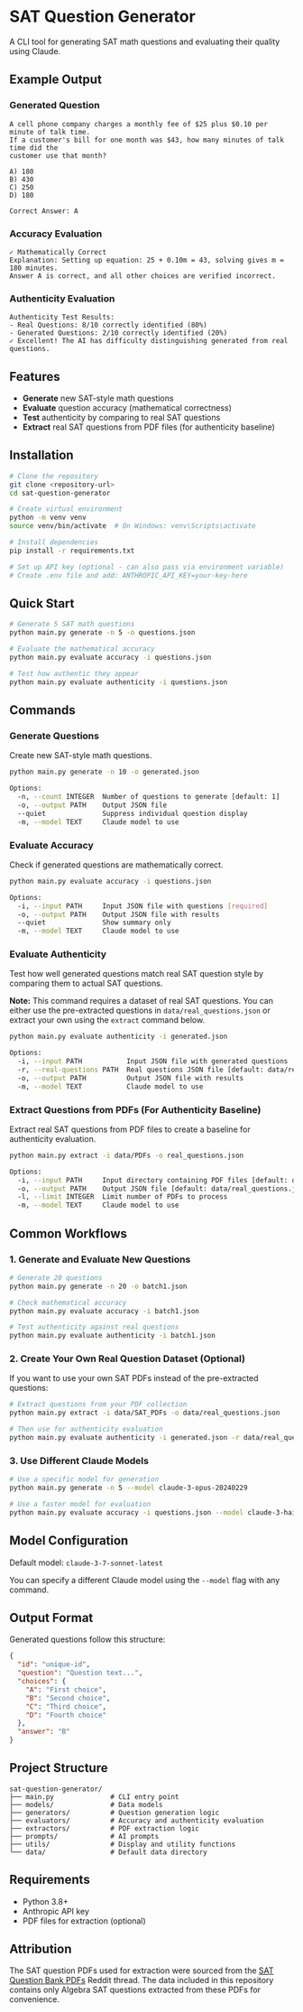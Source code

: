 # SAT Question Generator

A CLI tool for generating SAT math questions and evaluating their quality using Claude.

## Example Output

### Generated Question

```
A cell phone company charges a monthly fee of $25 plus $0.10 per minute of talk time.
If a customer's bill for one month was $43, how many minutes of talk time did the
customer use that month?

A) 180
B) 430
C) 250
D) 180

Correct Answer: A
```

### Accuracy Evaluation

```
✓ Mathematically Correct
Explanation: Setting up equation: 25 + 0.10m = 43, solving gives m = 180 minutes.
Answer A is correct, and all other choices are verified incorrect.
```

### Authenticity Evaluation

```
Authenticity Test Results:
- Real Questions: 8/10 correctly identified (80%)
- Generated Questions: 2/10 correctly identified (20%)
✓ Excellent! The AI has difficulty distinguishing generated from real questions.
```

## Features

- **Generate** new SAT-style math questions
- **Evaluate** question accuracy (mathematical correctness)
- **Test** authenticity by comparing to real SAT questions
- **Extract** real SAT questions from PDF files (for authenticity baseline)

## Installation

```bash
# Clone the repository
git clone <repository-url>
cd sat-question-generator

# Create virtual environment
python -m venv venv
source venv/bin/activate  # On Windows: venv\Scripts\activate

# Install dependencies
pip install -r requirements.txt

# Set up API key (optional - can also pass via environment variable)
# Create .env file and add: ANTHROPIC_API_KEY=your-key-here
```

## Quick Start

```bash
# Generate 5 SAT math questions
python main.py generate -n 5 -o questions.json

# Evaluate the mathematical accuracy
python main.py evaluate accuracy -i questions.json

# Test how authentic they appear
python main.py evaluate authenticity -i questions.json
```

## Commands

### Generate Questions

Create new SAT-style math questions.

```bash
python main.py generate -n 10 -o generated.json

Options:
  -n, --count INTEGER  Number of questions to generate [default: 1]
  -o, --output PATH    Output JSON file
  --quiet              Suppress individual question display
  -m, --model TEXT     Claude model to use
```

### Evaluate Accuracy

Check if generated questions are mathematically correct.

```bash
python main.py evaluate accuracy -i questions.json

Options:
  -i, --input PATH     Input JSON file with questions [required]
  -o, --output PATH    Output JSON file with results
  --quiet              Show summary only
  -m, --model TEXT     Claude model to use
```

### Evaluate Authenticity

Test how well generated questions match real SAT question style by comparing them to actual SAT questions.

**Note:** This command requires a dataset of real SAT questions. You can either use the pre-extracted questions in `data/real_questions.json` or extract your own using the `extract` command below.

```bash
python main.py evaluate authenticity -i generated.json

Options:
  -i, --input PATH           Input JSON file with generated questions [required]
  -r, --real-questions PATH  Real questions JSON file [default: data/real_questions.json]
  -o, --output PATH          Output JSON file with results
  -m, --model TEXT           Claude model to use
```

### Extract Questions from PDFs (For Authenticity Baseline)

Extract real SAT questions from PDF files to create a baseline for authenticity evaluation.

```bash
python main.py extract -i data/PDFs -o real_questions.json

Options:
  -i, --input PATH     Input directory containing PDF files [default: data/Algebra]
  -o, --output PATH    Output JSON file [default: data/real_questions.json]
  -l, --limit INTEGER  Limit number of PDFs to process
  -m, --model TEXT     Claude model to use
```

## Common Workflows

### 1. Generate and Evaluate New Questions

```bash
# Generate 20 questions
python main.py generate -n 20 -o batch1.json

# Check mathematical accuracy
python main.py evaluate accuracy -i batch1.json

# Test authenticity against real questions
python main.py evaluate authenticity -i batch1.json
```

### 2. Create Your Own Real Question Dataset (Optional)

If you want to use your own SAT PDFs instead of the pre-extracted questions:

```bash
# Extract questions from your PDF collection
python main.py extract -i data/SAT_PDFs -o data/real_questions.json

# Then use for authenticity evaluation
python main.py evaluate authenticity -i generated.json -r data/real_questions.json
```

### 3. Use Different Claude Models

```bash
# Use a specific model for generation
python main.py generate -n 5 --model claude-3-opus-20240229

# Use a faster model for evaluation
python main.py evaluate accuracy -i questions.json --model claude-3-haiku-20240307
```

## Model Configuration

Default model: `claude-3-7-sonnet-latest`

You can specify a different Claude model using the `--model` flag with any command.

## Output Format

Generated questions follow this structure:

```json
{
  "id": "unique-id",
  "question": "Question text...",
  "choices": {
    "A": "First choice",
    "B": "Second choice",
    "C": "Third choice",
    "D": "Fourth choice"
  },
  "answer": "B"
}
```

## Project Structure

```
sat-question-generator/
├── main.py              # CLI entry point
├── models/              # Data models
├── generators/          # Question generation logic
├── evaluators/          # Accuracy and authenticity evaluation
├── extractors/          # PDF extraction logic
├── prompts/             # AI prompts
├── utils/               # Display and utility functions
└── data/                # Default data directory
```

## Requirements

- Python 3.8+
- Anthropic API key
- PDF files for extraction (optional)

## Attribution

The SAT question PDFs used for extraction were sourced from the [SAT Question Bank PDFs](https://www.reddit.com/r/Sat/comments/1bwg9x1/sat_question_bank_pdfs/) Reddit thread. The data included in this repository contains only Algebra SAT questions extracted from these PDFs for convenience.
